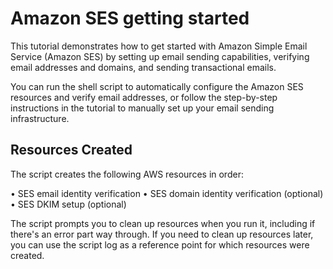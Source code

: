 # Amazon SES getting started

This tutorial demonstrates how to get started with Amazon Simple Email Service (Amazon SES) by setting up email sending capabilities, verifying email addresses and domains, and sending transactional emails.

You can run the shell script to automatically configure the Amazon SES resources and verify email addresses, or follow the step-by-step instructions in the tutorial to manually set up your email sending infrastructure.

## Resources Created

The script creates the following AWS resources in order:

• SES email identity verification
• SES domain identity verification (optional)
• SES DKIM setup (optional)

The script prompts you to clean up resources when you run it, including if there's an error part way through. If you need to clean up resources later, you can use the script log as a reference point for which resources were created.